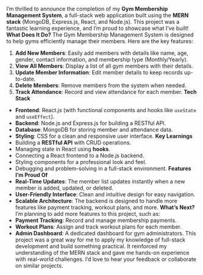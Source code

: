 I’m thrilled to announce the completion of my **Gym Membership Management System**, a full-stack web application built using the **MERN stack** (MongoDB, Express.js, React, and Node.js). This project was a fantastic learning experience, and I’m proud to showcase what I’ve built!
**What Does It Do?**
The Gym Membership Management System is designed to help gyms efficiently manage their members. Here are the key features:
1. **Add New Members**: Easily add members with details like name, age, gender, contact information, and membership type (Monthly/Yearly).
2. **View All Members**: Display a list of all gym members with their details.
3. **Update Member Information**: Edit member details to keep records up-to-date.
4. **Delete Members**: Remove members from the system when needed.
5. **Track Attendance**: Record and view attendance for each member.
**Tech Stack**
- **Frontend**: React.js (with functional components and hooks like `useState` and `useEffect`).
- **Backend**: Node.js and Express.js for building a RESTful API.
- **Database**: MongoDB for storing member and attendance data.
- **Styling**: CSS for a clean and responsive user interface.
**Key Learnings**
- Building a **RESTful API** with CRUD operations.
- Managing state in React using **hooks**.
- Connecting a React frontend to a Node.js backend.
- Styling components for a professional look and feel.
- Debugging and problem-solving in a full-stack environment.
**Features I’m Proud Of**
- **Real-Time Updates**: The member list updates instantly when a new member is added, updated, or deleted.
- **User-Friendly Interface**: Clean and intuitive design for easy navigation.
- **Scalable Architecture**: The backend is designed to handle more features like payment tracking, workout plans, and more.
**What’s Next?**
I’m planning to add more features to this project, such as:
- **Payment Tracking**: Record and manage membership payments.
- **Workout Plans**: Assign and track workout plans for each member.
- **Admin Dashboard**: A dedicated dashboard for gym administrators.
This project was a great way for me to apply my knowledge of full-stack development and build something practical. It reinforced my understanding of the MERN stack and gave me hands-on experience with real-world challenges.
I’d love to hear your feedback or collaborate on similar projects.
